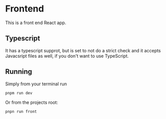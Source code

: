 # Frontend

This is a front end React app.

## Typescript

It has a typescript supprot, but is set to not do a strict check and it accepts Javacsript files as well, if you don't want to use TypeScript.

## Running

Simply from your terminal run

```console
pnpm run dev
```

Or from the projects root:

```console
pnpn run front
```
